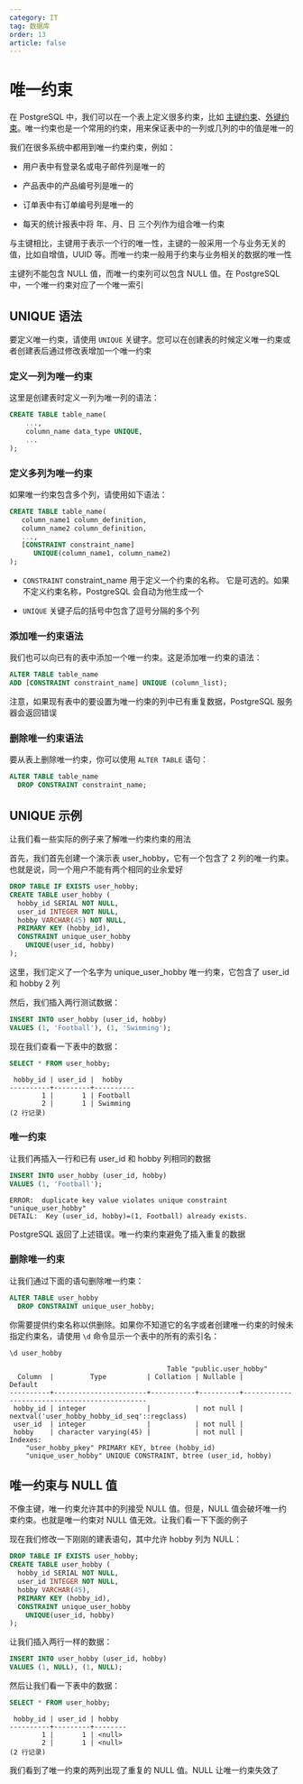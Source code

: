 ```yaml
---
category: IT
tag: 数据库
order: 13
article: false
---
```


# 唯一约束

在 PostgreSQL 中，我们可以在一个表上定义很多约束，比如 [主键约束](./primary-key.md)、[外键约束](./foreign-key.md)。唯一约束也是一个常用的约束，用来保证表中的一列或几列的中的值是唯一的

我们在很多系统中都用到唯一约束约束，例如：

- 用户表中有登录名或电子邮件列是唯一的

- 产品表中的产品编号列是唯一的

- 订单表中有订单编号列是唯一的

- 每天的统计报表中将 年、月、日 三个列作为组合唯一约束

与主键相比，主键用于表示一个行的唯一性，主键的一般采用一个与业务无关的值，比如自增值，UUID 等。而唯一约束一般用于约束与业务相关的数据的唯一性

主键列不能包含 NULL 值，而唯一约束列可以包含 NULL 值。在 PostgreSQL 中，一个唯一约束对应了一个唯一索引

## UNIQUE 语法

要定义唯一约束，请使用 `UNIQUE` 关键字。您可以在创建表的时候定义唯一约束或者创建表后通过修改表增加一个唯一约束

### 定义一列为唯一约束

这里是创建表时定义一列为唯一列的语法：

```sql
CREATE TABLE table_name(
    ...,
    column_name data_type UNIQUE,
    ...
);
```

### 定义多列为唯一约束

如果唯一约束包含多个列，请使用如下语法：

```sql
CREATE TABLE table_name(
   column_name1 column_definition,
   column_name2 column_definition,
   ...,
   [CONSTRAINT constraint_name]
      UNIQUE(column_name1, column_name2)
);
```

- `CONSTRAINT` constraint_name 用于定义一个约束的名称。 它是可选的。如果不定义约束名称，PostgreSQL 会自动为他生成一个

- `UNIQUE` 关键子后的括号中包含了逗号分隔的多个列

### 添加唯一约束语法

我们也可以向已有的表中添加一个唯一约束。这是添加唯一约束的语法：

```sql
ALTER TABLE table_name
ADD [CONSTRAINT constraint_name] UNIQUE (column_list);
```

注意，如果现有表中的要设置为唯一约束的列中已有重复数据，PostgreSQL 服务器会返回错误

### 删除唯一约束语法

要从表上删除唯一约束，你可以使用 `ALTER TABLE` 语句：

```sql
ALTER TABLE table_name
  DROP CONSTRAINT constraint_name;
```

## UNIQUE 示例

让我们看一些实际的例子来了解唯一约束约束的用法

首先，我们首先创建一个演示表 user_hobby，它有一个包含了 2 列的唯一约束。也就是说，同一个用户不能有两个相同的业余爱好

```sql
DROP TABLE IF EXISTS user_hobby;
CREATE TABLE user_hobby (
  hobby_id SERIAL NOT NULL,
  user_id INTEGER NOT NULL,
  hobby VARCHAR(45) NOT NULL,
  PRIMARY KEY (hobby_id),
  CONSTRAINT unique_user_hobby
    UNIQUE(user_id, hobby)
);
```

这里，我们定义了一个名字为 unique_user_hobby 唯一约束，它包含了 user_id 和 hobby 2 列

然后，我们插入两行测试数据：

```sql
INSERT INTO user_hobby (user_id, hobby)
VALUES (1, 'Football'), (1, 'Swimming');
```

现在我们查看一下表中的数据：

```sql
SELECT * FROM user_hobby;
```

```text
 hobby_id | user_id |  hobby
----------+---------+----------
        1 |       1 | Football
        2 |       1 | Swimming
(2 行记录)
```

### 唯一约束

让我们再插入一行和已有 user_id 和 hobby 列相同的数据

```sql
INSERT INTO user_hobby (user_id, hobby)
VALUES (1, 'Football');
```

```text
ERROR:  duplicate key value violates unique constraint "unique_user_hobby"
DETAIL:  Key (user_id, hobby)=(1, Football) already exists.
```

PostgreSQL 返回了上述错误。唯一约束约束避免了插入重复的数据

### 删除唯一约束

让我们通过下面的语句删除唯一约束：

```sql
ALTER TABLE user_hobby
  DROP CONSTRAINT unique_user_hobby;
```

你需要提供约束名称以供删除。如果你不知道它的名字或者创建唯一约束的时候未指定约束名，请使用 `\d` 命令显示一个表中的所有的索引名：

```postgresql
\d user_hobby
```

```text
                                       Table "public.user_hobby"
  Column  |         Type          | Collation | Nullable |                   Default
----------+-----------------------+-----------+----------+----------------------------------------------
 hobby_id | integer               |           | not null | nextval('user_hobby_hobby_id_seq'::regclass)
 user_id  | integer               |           | not null |
 hobby    | character varying(45) |           | not null |
Indexes:
    "user_hobby_pkey" PRIMARY KEY, btree (hobby_id)
    "unique_user_hobby" UNIQUE CONSTRAINT, btree (user_id, hobby)
```

## 唯一约束与 NULL 值

不像主键，唯一约束允许其中的列接受 NULL 值。但是，NULL 值会破坏唯一约束约束。也就是唯一约束对 NULL 值无效。让我们看一下下面的例子

现在我们修改一下刚刚的建表语句，其中允许 hobby 列为 NULL：

```sql
DROP TABLE IF EXISTS user_hobby;
CREATE TABLE user_hobby (
  hobby_id SERIAL NOT NULL,
  user_id INTEGER NOT NULL,
  hobby VARCHAR(45),
  PRIMARY KEY (hobby_id),
  CONSTRAINT unique_user_hobby
    UNIQUE(user_id, hobby)
);
```

让我们插入两行一样的数据：

```sql
INSERT INTO user_hobby (user_id, hobby)
VALUES (1, NULL), (1, NULL);
```

然后让我们看一下表中的数据：

```sql
SELECT * FROM user_hobby;
```

```text
 hobby_id | user_id | hobby
----------+---------+--------
        1 |       1 | <null>
        2 |       1 | <null>
(2 行记录)
```

我们看到了唯一约束的两列出现了重复的 NULL 值。NULL 让唯一约束失效了